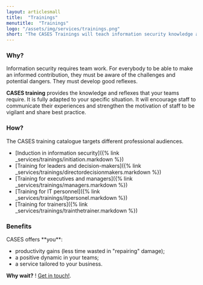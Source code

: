 ```yaml
---
layout: articlesmall
title:  "Trainings"
menutitle:  "Trainings"
logo: "/assets/img/services/trainings.png"
short: "The CASES Trainings will teach information security knowledge and good practices to you and your teams."
---
```

<h3 class="titre-page">Why?</h3>
Information security requires team work. For everybody to be able to make an informed contribution, they must be aware of the challenges and potential dangers. They must develop good reflexes.

**CASES training** provides the knowledge and reflexes that your teams require. It is fully adapted to your specific situation. It will encourage staff to communicate their experiences and strengthen the motivation of staff to be vigilant and share best practice.


<h3 class="titre-page">How?</h3>
The CASES training catalogue targets different professional audiences.

* [Induction in information security]({% link _services/trainings/initiation.markdown %})
* [Training for leaders and decision-makers]({% link _services/trainings/directordecisionmakers.markdown %})
* [Training for executives and managers]({% link _services/trainings/managers.markdown %})
* [Training for IT personnel]({% link _services/trainings/itpersonel.markdown %})
* [Training for trainers]({% link _services/trainings/trainthetrainer.markdown %})


<h3 class="titre-page">Benefits</h3>
CASES offers **you**:

* productivity gains (less time wasted in "repairing" damage);
* a positive dynamic in your teams;
* a service tailored to your business.

**Why wait?** ! [Get in touch!](mailto:info@cases.lu?subject=Formations%20CASES).
